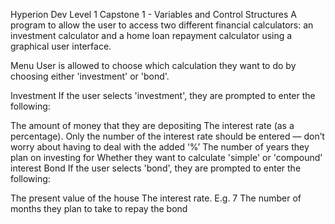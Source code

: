 Hyperion Dev Level 1 Capstone 1 - Variables and Control Structures
A program to allow the user to access two different financial calculators: an investment calculator and a home loan repayment calculator using a graphical user interface.

Menu
User is allowed to choose which calculation they want to do by choosing either 'investment' or 'bond'.

Investment
If the user selects 'investment', they are prompted to enter the following:

The amount of money that they are depositing
The interest rate (as a percentage). Only the number of the interest rate should be entered — don’t worry about having to deal with the added ‘%’
The number of years they plan on investing for
Whether they want to calculate 'simple' or 'compound' interest
Bond
If the user selects 'bond', they are prompted to enter the following:

The present value of the house
The interest rate. E.g. 7
The number of months they plan to take to repay the bond
